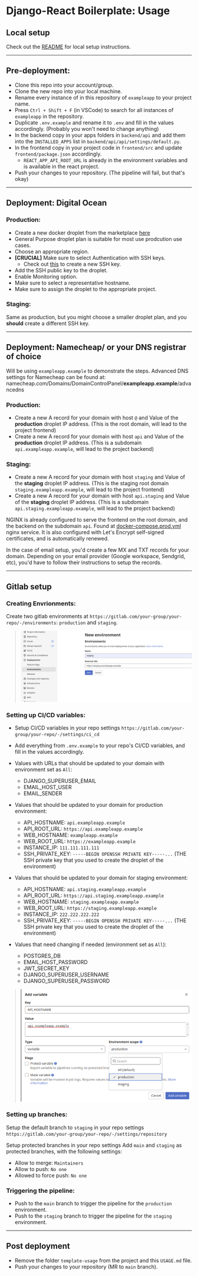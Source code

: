# Django-React Boilerplate: Usage

## Local setup

Check out the [README](README.md) for local setup instructions.

---

## Pre-deployment:

- Clone this repo into your account/group.
- Clone the new repo into your local machine.
- Rename every instance of in this repository of `exampleapp` to your project name.
- Press `Ctrl + Shift + F` (in VSCode) to search for all instances of `exampleapp` in the repository.
- Duplicate `.env.example` and rename it to `.env` and fill in the values accordingly. (Probably you won't need to change anything)
- In the backend copy in your apps folders in `backend/api` and add them into the `INSTALLED_APPS` list in `backend/api/api/settings/default.py`.
- In the frontend copy in your project code in `frontend/src` and update `frontend/package.json` accordingly.
  - `REACT_APP_API_ROOT_URL` is already in the environment variables and is available in the react project.
- Push your changes to your repository. (The pipeline will fail, but that's okay)

---

## Deployment: Digital Ocean

### Production:

- Create a new docker droplet from the marketplace [here](https://marketplace.digitalocean.com/apps/docker)
- General Purpose droplet plan is suitable for most use prodcution use cases.
- Choose an appropriate region.
- **[CRUCIAL]** Make sure to select Authentication with SSH keys.
  - Check out [this](https://docs.digitalocean.com/products/droplets/how-to/add-ssh-keys/) to create a new SSH key.
- Add the SSH public key to the droplet.
- Enable Monitoring option.
- Make sure to select a representative hostname.
- Make sure to assign the droplet to the appropriate project.

### Staging:

Same as production, but you might choose a smaller droplet plan, and you **should** create a different SSH key.

---

## Deployment: Namecheap/ or your DNS registrar of choice

Will be using `exampleapp.example` to demonstrate the steps.
Advanced DNS settings for Namecheap can be found at: namecheap.com/Domains/DomainControlPanel/**exampleapp.example**/advancedns

### Production:

- Create a new A record for your domain with host `@` and Value of the **production** droplet IP address. (This is the root domain, will lead to the project frontend)
- Create a new A record for your domain with host `api` and Value of the **production** droplet IP address. (This is a subdomain `api.exampleapp.example`, will lead to the project backend)

### Staging:

- Create a new A record for your domain with host `staging` and Value of the **staging** droplet IP address. (This is the staging root domain `staging.exampleapp.example`, will lead to the project frontend)
- Create a new A record for your domain with host `api.staging` and Value of the **staging** droplet IP address. (This is a subdomain `api.staging.exampleapp.example`, will lead to the project backend)

NGINX is already configured to serve the frontend on the root domain, and the backend on the subdomain `api`. Found at [docker-compose.prod.yml](docker-compose.prod.yml) nginx service. It is also configured with Let's Encrypt self-signed certificates, and is automatically renewed.

In the case of email setup, you'd create a few MX and TXT records for your domain. Depending on your email provider (Google workspace, Sendgrid, etc), you'd have to follow their instructions to setup the records.

---

## Gitlab setup

### Creating Envrionments:

Create two gitlab environments at `https://gitlab.com/your-group/your-repo/-/environments`: `production` and `staging`.

> ![create-environment](template-usage/create-environment.png)

### Setting up CI/CD variables:

- Setup CI/CD variables in your repo settings `https://gitlab.com/your-group/your-repo/-/settings/ci_cd`
- Add everything from `.env.example` to your repo's CI/CD variables, and fill in the values accordingly.
- Values with URLs that should be updated to your domain with environment set as `All`:

  - DJANGO_SUPERUSER_EMAIL
  - EMAIL_HOST_USER
  - EMAIL_SENDER

- Values that should be updated to your domain for production environment:

  - API_HOSTNAME: `api.exampleapp.example`
  - API_ROOT_URL: `https://api.exampleapp.example`
  - WEB_HOSTNAME: `exampleapp.example`
  - WEB_ROOT_URL: `https://exampleapp.example`
  - INSTANCE_IP: `111.111.111.111`
  - SSH_PRIVATE_KEY: `-----BEGIN OPENSSH PRIVATE KEY-----...` (THE SSH private key that you used to create the droplet of the environment)

- Values that should be updated to your domain for staging environment:

  - API_HOSTNAME: `api.staging.exampleapp.example`
  - API_ROOT_URL: `https://api.staging.exampleapp.example`
  - WEB_HOSTNAME: `staging.exampleapp.example`
  - WEB_ROOT_URL: `https://staging.exampleapp.example`
  - INSTANCE_IP: `222.222.222.222`
  - SSH_PRIVATE_KEY: `-----BEGIN OPENSSH PRIVATE KEY-----...` (THE SSH private key that you used to create the droplet of the environment)

- Values that need changing if needed (environment set as `All`):
  - POSTGRES_DB
  - EMAIL_HOST_PASSWORD
  - JWT_SECRET_KEY
  - DJANGO_SUPERUSER_USERNAME
  - DJANGO_SUPERUSER_PASSWORD

> ![cicd-variable-environment](template-usage/cicd-variable-environment.png)

### Setting up branches:

Setup the default branch to `staging` in your repo settings `https://gitlab.com/your-group/your-repo/-/settings/repository`

Setup protected branches in your repo settings
Add `main` and `staging` as protected branches, with the following settings:

- Allow to merge: `Maintainers`
- Allow to push: `No one`
- Allowed to force push: `No one`

### Triggering the pipeline:

- Push to the `main` branch to trigger the pipeline for the `production` environment.
- Push to the `staging` branch to trigger the pipeline for the `staging` environment.

---

## Post deployment

- Remove the folder `template-usage` from the project and this `USAGE.md` file.
- Push your changes to your repository (MR to `main` branch).
